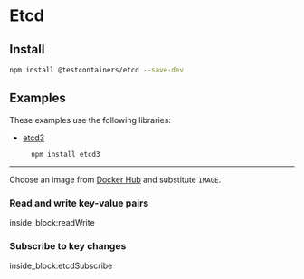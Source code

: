 # Etcd

## Install

```bash
npm install @testcontainers/etcd --save-dev
```

## Examples

These examples use the following libraries:

- [etcd3](https://www.npmjs.com/package/etcd3)

        npm install etcd3

---

Choose an image from [Docker Hub](https://quay.io/repository/coreos/etcd?tab=info) and substitute `IMAGE`.

### Read and write key-value pairs

<!--codeinclude-->
[](../../packages/modules/etcd/src/etcd-container.test.ts) inside_block:readWrite
<!--/codeinclude-->

### Subscribe to key changes

<!--codeinclude-->
[](../../packages/modules/etcd/src/etcd-container.test.ts) inside_block:etcdSubscribe
<!--/codeinclude-->
 